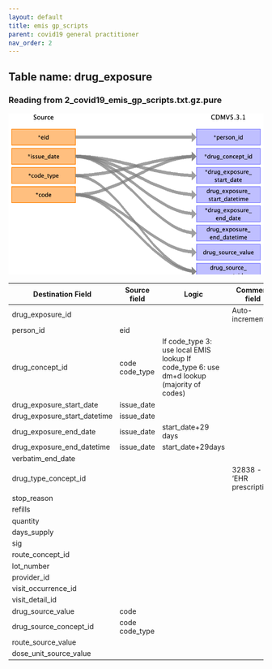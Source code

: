 ```yaml
---
layout: default
title: emis gp_scripts
parent: covid19 general practitioner
nav_order: 2
---
```


## Table name: drug_exposure

### Reading from 2_covid19_emis_gp_scripts.txt.gz.pure

![](md_files/image7.png)

| Destination Field | Source field | Logic | Comment field |
| --- | --- | --- | --- |
| drug_exposure_id |  |  | Auto-increment |
| person_id | eid |  |  |
| drug_concept_id | code<br>code_type | If code_type 3: use local EMIS lookup  If code_type 6: use dm+d lookup (majority of codes) |  |
| drug_exposure_start_date | issue_date |  |  |
| drug_exposure_start_datetime | issue_date |  |  |
| drug_exposure_end_date | issue_date | start_date+29 days |  |
| drug_exposure_end_datetime | issue_date | start_date+29days |  |
| verbatim_end_date |  |  |  |
| drug_type_concept_id |  |  | 32838 - ‘EHR prescription’ |
| stop_reason |  |  |  |
| refills |  |  |  |
| quantity |  |  |  |
| days_supply |  |  |  |
| sig |  |  |  |
| route_concept_id |  |  |  |
| lot_number |  |  |  |
| provider_id |  |  |  |
| visit_occurrence_id |  |  |  |
| visit_detail_id |  |  |  |
| drug_source_value | code |  |  |
| drug_source_concept_id | code<br>code_type |  |  |
| route_source_value |  |  |  |
| dose_unit_source_value |  |  |  |